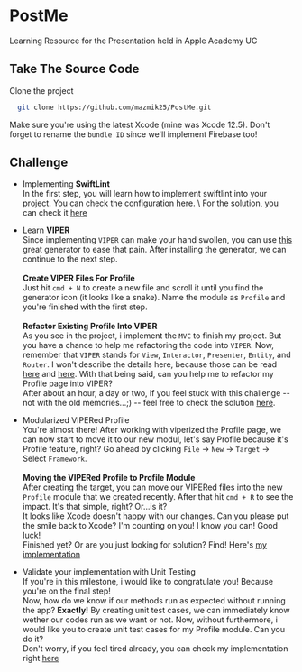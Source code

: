 
# PostMe

Learning Resource for the Presentation held in Apple Academy UC


## Take The Source Code

Clone the project

```bash
  git clone https://github.com/mazmik25/PostMe.git
```

Make sure you're using the latest Xcode (mine was Xcode 12.5). Don't forget to 
rename the `bundle ID` since we'll implement Firebase too!

## Challenge
- Implementing **SwiftLint** \
In the first step, you will learn how to implement swiftlint into your project. You can check the configuration [here](https://github.com/realm/SwiftLint). \ 
For the solution, you can check it [here]()

- Learn **VIPER** \
Since implementing `VIPER` can make your hand swollen, you can use [this](https://github.com/infinum/iOS-VIPER-Xcode-Templates/tree/feature/v4.0) 
great generator to ease that pain. After installing the generator, we can continue 
to the next step. \
\
**Create VIPER Files For Profile** \
Just hit `cmd + N` to create a new file and scroll it until you find the generator icon
(it looks like a snake). Name the module as `Profile` and you're finished with the first 
step. \
\
**Refactor Existing Profile Into VIPER** \
As you see in the project, i implement the `MVC` to finish my project. But you have a 
chance to help me refactoring the code into `VIPER`. Now, remember that `VIPER` stands
for `View`, `Interactor`, `Presenter`, `Entity`, and `Router`. I won't describe the 
details here, because those can be read 
[here](https://medium.com/@smalam119/viper-design-pattern-for-ios-application-development-7a9703902af6)
and [here](https://www.raywenderlich.com/8440907-getting-started-with-the-viper-architecture-pattern).
With that being said, can you help me to refactor my Profile page into VIPER? \
After about an hour, a day or two, if you feel stuck with this challenge -- 
not with the old memories...;) -- feel free to check the solution 
[here]().

- Modularized VIPERed Profile \
You're almost there! After working with viperized the Profile page, we can now start 
to move it to our new modul, let's say Profile because it's Profile feature, right?
Go ahead by clicking `File` -> `New` -> `Target` -> Select `Framework`. \
\
**Moving the VIPERed Profile to Profile Module** \
After creating the target, you can move our VIPERed files into the new `Profile` module 
that we created recently. After that hit `cmd + R` to see the impact. It's that simple, 
right? Or...is it? \
It looks like Xcode doesn't happy with our changes. Can you please put the smile back 
to Xcode? I'm counting on you! I know you can! Good luck! \
Finished yet? Or are you just looking for solution? Find! Here's [my implementation]()

- Validate your implementation with Unit Testing \
If you're in this milestone, i would like to congratulate you! Because you're on the 
final step! \
Now, how do we know if our methods run as expected without running the app? **Exactly!** By creating unit test cases, we can immediately know wether our codes run
as we want or not. Now, without furthermore, i would like you to create unit test cases 
for my Profile module. Can you do it? \
Don't worry, if you feel tired already, you can check my implementation right 
[here]()
